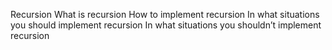 Recursion
What is recursion How to implement recursion In what situations you should implement recursion In what situations you shouldn’t implement recursion

